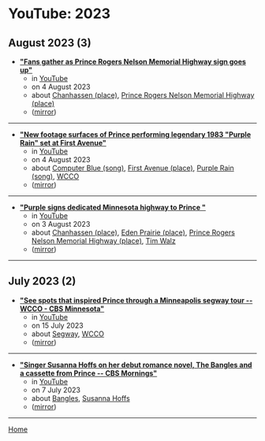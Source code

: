 # YouTube: 2023

## August 2023 (3)

 - [**"Fans gather as Prince Rogers Nelson Memorial Highway sign goes up"**](https://www.youtube.com/watch?v=j3V222xvaGc)
    - in [YouTube](../../../publications/u-z/youtube/index.md)
    - on 4 August 2023
    - about [Chanhassen (place)](../../../topics/place/chanhassen/index.md), [Prince Rogers Nelson Memorial Highway (place)](../../../topics/place/prince-rogers-nelson-memorial-highway/index.md)
    - ([mirror](https://web.archive.org/web/*/https://www.youtube.com/watch?v=j3V222xvaGc))

----

 - [**"New footage surfaces of Prince performing legendary 1983 "Purple Rain" set at First Avenue"**](https://www.youtube.com/watch?v=LkhY6VFdCzU)
    - in [YouTube](../../../publications/u-z/youtube/index.md)
    - on 4 August 2023
    - about [Computer Blue (song)](../../../topics/song/computer-blue/index.md), [First Avenue (place)](../../../topics/place/first-avenue/index.md), [Purple Rain (song)](../../../topics/song/purple-rain/index.md), [WCCO](../../../topics/wcco/index.md)
    - ([mirror](https://web.archive.org/web/*/https://www.youtube.com/watch?v=LkhY6VFdCzU))

----

 - [**"Purple signs dedicated Minnesota highway to Prince "**](https://www.youtube.com/watch?v=zBDa5WIxfcQ)
    - in [YouTube](../../../publications/u-z/youtube/index.md)
    - on 3 August 2023
    - about [Chanhassen (place)](../../../topics/place/chanhassen/index.md), [Eden Prairie (place)](../../../topics/place/eden-prairie/index.md), [Prince Rogers Nelson Memorial Highway (place)](../../../topics/place/prince-rogers-nelson-memorial-highway/index.md), [Tim Walz](../../../topics/tim-walz/index.md)
    - ([mirror](https://web.archive.org/web/*/https://www.youtube.com/watch?v=zBDa5WIxfcQ))

----

## July 2023 (2)

 - [**"See spots that inspired Prince through a Minneapolis segway tour -- WCCO - CBS Minnesota"**](https://www.youtube.com/watch?v=jSJCuSZCq-4)
    - in [YouTube](../../../publications/u-z/youtube/index.md)
    - on 15 July 2023
    - about [Segway](../../../topics/segway/index.md), [WCCO](../../../topics/wcco/index.md)
    - ([mirror](https://web.archive.org/web/*/https://www.youtube.com/watch?v=jSJCuSZCq-4))

----

 - [**"Singer Susanna Hoffs on her debut romance novel, The Bangles and a cassette from Prince -- CBS Mornings"**](https://www.youtube.com/watch?v=O5XhmGL5Dto)
    - in [YouTube](../../../publications/u-z/youtube/index.md)
    - on 7 July 2023
    - about [Bangles](../../../topics/bangles/index.md), [Susanna Hoffs](../../../topics/susanna-hoffs/index.md)
    - ([mirror](https://web.archive.org/web/*/https://www.youtube.com/watch?v=O5XhmGL5Dto))

----

[Home](../index.md)
